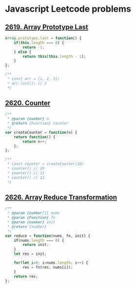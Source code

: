 # Javascript Leetcode problems

## [2619. Array Prototype Last](https://leetcode.com/problems/array-prototype-last/description/)
```js
Array.prototype.last = function() {
    if(this.length === 0) {
        return -1;
    } else {
        return this[this.length - 1];
    }
};

/**
 * const arr = [1, 2, 3];
 * arr.last(); // 3
 */
```

## [2620. Counter](https://leetcode.com/problems/counter/description/)
```js
/**
 * @param {number} n
 * @return {Function} counter
 */
var createCounter = function(n) {
    return function() {
        return n++;
    };
};

/** 
 * const counter = createCounter(10)
 * counter() // 10
 * counter() // 11
 * counter() // 12
 */
```

## [2626. Array Reduce Transformation](https://leetcode.com/problems/array-reduce-transformation/description/)
```js
/**
 * @param {number[]} nums
 * @param {Function} fn
 * @param {number} init
 * @return {number}
 */
var reduce = function(nums, fn, init) {
    if(nums.length === 0) {
        return init;
    }
    let res = init;

    for(let i=0; i<nums.length; i++) {
        res = fn(res, nums[i]);
    }
    return res;
};
```

